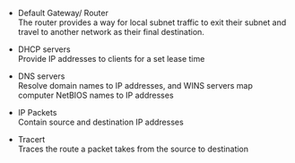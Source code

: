 + Default Gateway/ Router  
The router provides a way for local subnet traffic to exit their subnet and travel to another network as their final destination.

+ DHCP servers  
Provide IP addresses to clients for a set lease time

+ DNS servers  
Resolve domain names to IP addresses, and WINS servers map computer NetBIOS names to IP addresses

+ IP Packets  
Contain source and destination IP addresses

+ Tracert  
Traces the route a packet takes from the source to destination
